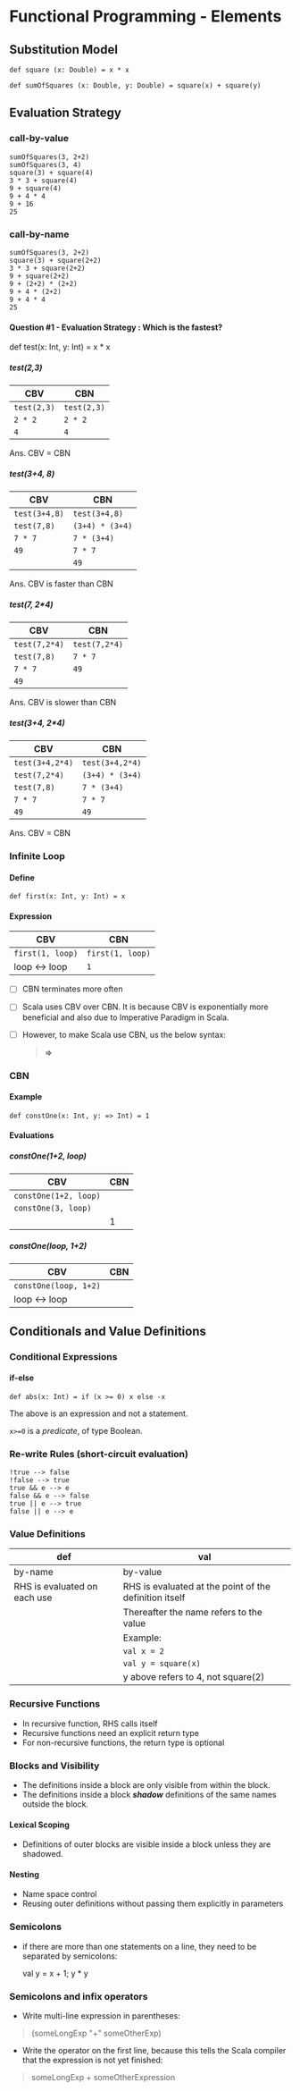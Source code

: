 # Functional Programming - Elements

## Substitution Model

    def square (x: Double) = x * x

    def sumOfSquares (x: Double, y: Double) = square(x) + square(y)

## Evaluation Strategy

### call-by-value

    sumOfSquares(3, 2+2)
    sumOfSquares(3, 4)
    square(3) + square(4)
    3 * 3 + square(4)
    9 + square(4)
    9 + 4 * 4
    9 + 16
    25


### call-by-name

    sumOfSquares(3, 2+2)
    square(3) + square(2+2)
    3 * 3 + square(2+2)
    9 + square(2+2)
    9 + (2+2) * (2+2)
    9 + 4 * (2+2)
    9 + 4 * 4
    25

#### Question #1 - Evaluation Strategy : Which is the fastest?
def test(x: Int, y: Int) = x * x

##### test(2,3)
| CBV | CBN |
|--|--|
| `test(2,3)` | `test(2,3)` |
| `2 * 2` | `2 * 2` |
| `4` | `4` |

Ans. CBV = CBN

##### test(3+4, 8)
| CBV | CBN |
|--|--|
| `test(3+4,8)` | `test(3+4,8)` |
| `test(7,8)` | `(3+4) * (3+4)` |
| `7 * 7` | `7 * (3+4)` |
| `49` | `7 * 7` |
|  | `49` |

Ans. CBV is faster than CBN
	
##### test(7, 2*4)
| CBV | CBN |
|--|--|
| `test(7,2*4)` | `test(7,2*4)` |
| `test(7,8)` | `7 * 7` |
| `7 * 7` | `49` |
| `49` |  |

Ans. CBV is slower than CBN

##### test(3+4, 2*4)
| CBV | CBN |
|--|--|
| `test(3+4,2*4)` | `test(3+4,2*4)` |
| `test(7,2*4)` | `(3+4) * (3+4)` |
| `test(7,8)` | `7 * (3+4)` |
| `7 * 7` | `7 * 7` |
| `49` | `49` |

Ans. CBV = CBN	


### Infinite Loop
#### Define

    def first(x: Int, y: Int) = x

#### Expression

| CBV | CBN |
|--|--|
| `first(1, loop)` | `first(1, loop)` |
| loop <-> loop | `1` |

 - [ ] CBN terminates more often
 - [ ] Scala uses CBV over CBN.  It is because CBV is exponentially more beneficial and also due to Imperative Paradigm in Scala.
 - [ ] However, to make Scala use CBN, us the below syntax:

	> **=>**

### CBN
#### Example

    def constOne(x: Int, y: => Int) = 1

#### Evaluations
##### constOne(1+2, loop)
| CBV | CBN |
|--|--|
| `constOne(1+2, loop)` |  |
| `constOne(3, loop)` |  |
|  | 1 |

##### constOne(loop, 1+2)
| CBV | CBN |
|--|--|
| `constOne(loop, 1+2)` |  |
| loop <-> loop |  |


## Conditionals and Value Definitions

### Conditional Expressions
#### if-else

    def abs(x: Int) = if (x >= 0) x else -x

The above is an expression and not a statement.

`x>=0` is a *predicate*, of type Boolean.

### Re-write Rules (short-circuit evaluation)

    !true --> false
    !false --> true
    true && e --> e
    false && e --> false
    true || e --> true
    false || e --> e

### Value Definitions
| def | val |
|--|--|
| by-name | by-value |
| RHS is evaluated on each use | RHS is evaluated at the point of the definition itself |
|  | Thereafter the name refers to the value |
|  | Example: |
|  | `val x = 2` |
|  | `val y = square(x)` |
|  | y above refers to 4, not square(2) |

### Recursive Functions
- In recursive function, RHS calls itself
- Recursive functions need an explicit return type
- For non-recursive functions, the return type is optional

### Blocks and Visibility
- The definitions inside a block are only visible from within the block.
- The definitions inside a block ***shadow*** definitions of the same names outside the block.

#### Lexical Scoping
- Definitions of outer blocks are visible inside a block unless they are shadowed.

#### Nesting
- Name space control
- Reusing outer definitions without passing them explicitly in parameters

### Semicolons
- if there are more than one statements on a line, they need to be separated by semicolons:

    val y = x + 1; y * y

### Semicolons and infix operators
- Write multi-line expression in parentheses:
> (someLongExp 
> "+" someOtherExp)

- Write the operator on the first line, because this tells the Scala compiler that the expression is not yet finished:
> someLongExp +
> someOtherExpression

<!--stackedit_data:
eyJoaXN0b3J5IjpbMTc0OTc3MjQ5MSwtODA3NzIyNTkxLC0xNz
k5NjMyOTEzLC03MzY3ODI3MzAsLTExOTYxOTgxMTcsNzE0NDUx
ODc4LC0xNTQ0MTE0MzI3LC02MzM1MTYwODUsMTYyOTE5OTQxMy
wxNzU0MTE3MDk1LC00OTg4NTAxMzAsNjMzNTE3NjQyLDE4NjEw
NjY3ODcsMTk4ODE3NzQwMV19
-->